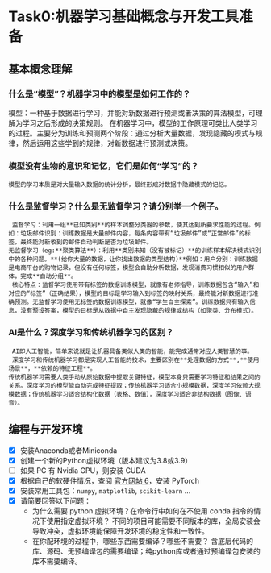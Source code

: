 # Task0:机器学习基础概念与开发工具准备

## 基本概念理解

### 什么是“模型”？机器学习中的模型是如何工作的？
 模型：一种基于数据进行学习，并能对新数据进行预测或者决策的算法模型，可理解为学习之后形成的决策规则。
 在机器学习中，模型的工作原理可类比人类学习的过程。主要分为训练和预测两个阶段：通过分析大量数据，发现隐藏的模式与规律，然后运用这些学到的规律，对新数据进行预测或决策。
 ### 模型没有生物的意识和记忆，它们是如何“学习”的？
    模型的学习本质是对大量输入数据的统计分析，最终形成对数据中隐藏模式的记忆。
 ### 什么是监督学习？什么是无监督学习？请分别举一个例子。
     监督学习：利用一组**已知类别**的样本调整分类器的参数，使其达到所要求性能的过程。例如：垃圾邮件识别：训练数据是大量邮件内容，每条内容带有“垃圾邮件”或“正常邮件”的标签，最终能对新收到的邮件自动判断是否为垃圾邮件。
    无监督学习（eg:**聚类算法**）：利用**类别未知（没有被标记）**的训练样本解决模式识别中的各种问题。**(给你大量的数据，让你找出数据的类型结构)**例如：用户分别：训练数据是电商平台的购物记录，但没有任何标签，模型会自助分析数据，发现消费习惯相似的用户群体，完成**自动分组**。
     核心特点：监督学习使用带有标签的数据训练模型，就像有老师指导，训练数据包含“输入”和对应的“标签”（正确结果），模型的目标是学习输入到标签的映射关系，最终能对新数据进行准确预测。无监督学习使用无标签的数据训练模型，就像“学生自主探索”。训练数据只有输入信息，没有预设答案，模型的目标是从数据中自主发现隐藏的规律或结构（如聚类、分布模式）。
   ### AI是什么？深度学习和传统机器学习的区别？
     AI即人工智能，简单来说就是让机器具备类似人类的智能，能完成通常对应人类智慧的事。
     深度学习和传统机器学习都是实现人工智能的技术，主要区别在**处理数据的方式**,**使用场景**，**依赖的特征工程**。
    传统机器学习需要人类手动从原始数据中提取关键特征，模型本身只需要学习特征和结果之间的关系。深度学习的模型能自动完成特征提取；传统机器学习适合小规模数据，深度学习依赖大规模数据；传统机器学习适合结构化数据（表格、数值），深度学习适合非结构数据（图像、语音）。
   
   ## 编程与开发环境
- [x] 安装Anaconda或者Miniconda
- [x] 创建一个新的Python虚拟环境（版本建议为3.8或3.9）
- [ ] 如果 PC 有 Nvidia GPU，则安装 CUDA
- [x] 根据自己的软硬件情况，查阅 [官方网站 6](https://pytorch.org/get-started/previous-versions/)，安装 PyTorch
- [x] 安装常用工具包：`numpy`, `matplotlib`, `scikit-learn` …
- [x] 请简要回答以下问题：
    -   为什么需要 python 虚拟环境？在命令行中如何在不使用 conda 指令的情况下使用指定虚拟环境？
    不同的项目可能需要不同版本的库，全局安装会导致冲突，虚拟环境能保障开发环境的稳定性和一致性。
    -   在你配环境的过程中，哪些东西需要编译？哪些不需要？
     含底层代码的库、源码、无预编译包的需要编译；纯python库或者通过预编译包安装的库不需要编译。



<!--stackedit_data:
eyJoaXN0b3J5IjpbMjEwMTI1NDU3XX0=
-->